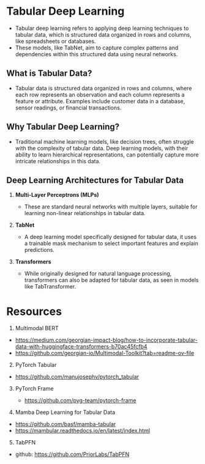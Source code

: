 # Tabular Deep Learning
* Tabular deep learning refers to applying deep learning techniques to tabular data, which is structured data organized in rows and columns, like spreadsheets or databases.
* These models, like TabNet, aim to capture complex patterns and dependencies within this structured data using neural networks. 

## What is Tabular Data?
* Tabular data is structured data organized in rows and columns, where each row represents an observation and each column represents a feature or attribute. Examples include customer data in a database, sensor readings, or financial transactions. 

## Why Tabular Deep Learning?
* Traditional machine learning models, like decision trees, often struggle with the complexity of tabular data. Deep learning models, with their ability to learn hierarchical representations, can potentially capture more intricate relationships in this data. 

## Deep Learning Architectures for Tabular Data
1. **Multi-Layer Perceptrons (MLPs)**
   * These are standard neural networks with multiple layers, suitable for learning non-linear relationships in tabular data. 

2. **TabNet**
   * A deep learning model specifically designed for tabular data, it uses a trainable mask mechanism to select important features and explain predictions. 

3. **Transformers**
   * While originally designed for natural language processing, transformers can also be adapted for tabular data, as seen in models like TabTransformer. 


# Resources
1. Multimodal BERT 
  * https://medium.com/georgian-impact-blog/how-to-incorporate-tabular-data-with-huggingface-transformers-b70ac45fcfb4
  * https://github.com/georgian-io/Multimodal-Toolkit?tab=readme-ov-file

2. PyTorch Tabular
  * https://github.com/manujosephv/pytorch_tabular

3. PyTorch Frame
   * https://github.com/pyg-team/pytorch-frame


4. Mamba Deep Learning for Tabular Data
  * https://github.com/basf/mamba-tabular
  * https://mambular.readthedocs.io/en/latest/index.html


5. TabPFN
* github: https://github.com/PriorLabs/TabPFN

